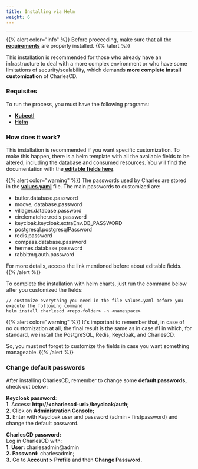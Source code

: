 ```yaml
---
title: Installing via Helm
weight: 6
---
```


---

{{% alert color="info" %}}
Before proceeding, make sure that all the [**requirements**](.././#requirements) are properly installed.
{{% /alert %}}

This installation is recommended for those who already have an infrastructure to deal with a more complex environment or who have some limitations of security/scalability, which demands **more complete install customization** of CharlesCD.  

### Requisites 

To run the process, you must have the following programs:

* [**Kubectl**](https://kubernetes.io/docs/tasks/tools/install-kubectl/)
* [**Helm** ](https://helm.sh/docs/intro/install/)

### How does it work?

This installation is recommended if you want specific customization. To make this happen, there is a helm template with all the available fields to be altered, including the database and consumed resources. You will find the documentation with the[ **editable fields here**](https://github.com/ZupIT/charlescd/tree/master/install/helm-chart).

{{% alert color="warning" %}}
The passwords used by Charles are stored in the [**values.yaml**](https://github.com/ZupIT/charlescd/blob/master/install/helm-chart/values.yaml) file.  The main passwords to customized are:

* butler.database.password
* moove, database.password
* villager.database.password
* circlematcher.redis.password
* keycloak.keycloak.extraEnv.DB\_PASSWORD
* postgresql.postgresqlPassword
* redis.password
* compass.database.password
* hermes.database.password
* rabbitmq.auth.password

For more details, access the link mentioned before about editable fields. 
{{% /alert %}}

To complete the installation with helm charts, just run the command below after you customized the fields: 

```text
// customize everything you need in the file values.yaml before you execute the following command
helm install charlescd <repo-folder> -n <namespace>
```

{{% alert color="warning" %}}
It's important to remember that, in case of no customization at all, the final result is the same as in case \#1 in which, for standard, we install the PostgreSQL, Redis, Keycloak, and CharlesCD. 

So, you must not forget to customize the fields in case you want something manageable. 
{{% /alert %}}



### Change default passwords

After installing CharlesCD, remember to change some **default passwords,** check out below:

**Keycloak password**:   
**1**. Access: **http://&lt;charlescd-url&gt;/keycloak/auth;**  
**2**. Click on **Administration Console;**   
**3.** Enter with Keycloak user and password \(admin - firstpassword\) and change the default password.  


**CharlesCD password:**   
Log in CharlesCD with:  
**1**. **User:** charlesadmin@admin  
**2. Password:** charlesadmin;  
**3.** Go to A**ccount &gt; Profile** and then **Change Password.**

